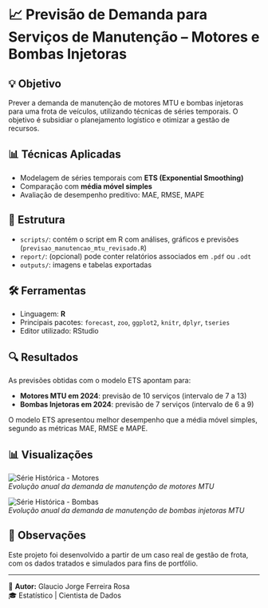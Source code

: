 # 📈 Previsão de Demanda para Serviços de Manutenção – Motores e Bombas Injetoras

## 💡 Objetivo
Prever a demanda de manutenção de motores MTU e bombas injetoras para uma frota de veículos, utilizando técnicas de séries temporais. O objetivo é subsidiar o planejamento logístico e otimizar a gestão de recursos.

## 📊 Técnicas Aplicadas
- Modelagem de séries temporais com **ETS (Exponential Smoothing)**
- Comparação com **média móvel simples**
- Avaliação de desempenho preditivo: MAE, RMSE, MAPE

## 📁 Estrutura
- `scripts/`: contém o script em R com análises, gráficos e previsões (`previsao_manutencao_mtu_revisado.R`)
- `report/`: (opcional) pode conter relatórios associados em `.pdf` ou `.odt`
- `outputs/`: imagens e tabelas exportadas

## 🛠️ Ferramentas
- Linguagem: **R**
- Principais pacotes: `forecast`, `zoo`, `ggplot2`, `knitr`, `dplyr`, `tseries`
- Editor utilizado: RStudio

## 🔍 Resultados
As previsões obtidas com o modelo ETS apontam para:
- **Motores MTU em 2024**: previsão de 10 serviços (intervalo de 7 a 13)
- **Bombas Injetoras em 2024**: previsão de 7 serviços (intervalo de 6 a 9)

O modelo ETS apresentou melhor desempenho que a média móvel simples, segundo as métricas MAE, RMSE e MAPE.

## 📊 Visualizações

![Série Histórica - Motores](outputs/serie_motores_MTU.png)  
*Evolução anual da demanda de manutenção de motores MTU*

![Série Histórica - Bombas](outputs/serie_bombas_mtu.png)  
*Evolução anual da demanda de manutenção de bombas injetoras MTU*

## 📌 Observações
Este projeto foi desenvolvido a partir de um caso real de gestão de frota, com os dados tratados e simulados para fins de portfólio.

---
👤 **Autor:** Glaucio Jorge Ferreira Rosa  
🎓 Estatístico | Cientista de Dados
